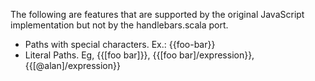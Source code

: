 The following are features that are supported by the original JavaScript implementation but not by the handlebars.scala
port.

- Paths with special characters. Ex.: {{foo-bar}}
- Literal Paths. Eg, {{[foo bar]}}, {{[foo bar]/expression}}, {{[@alan]/expression}}